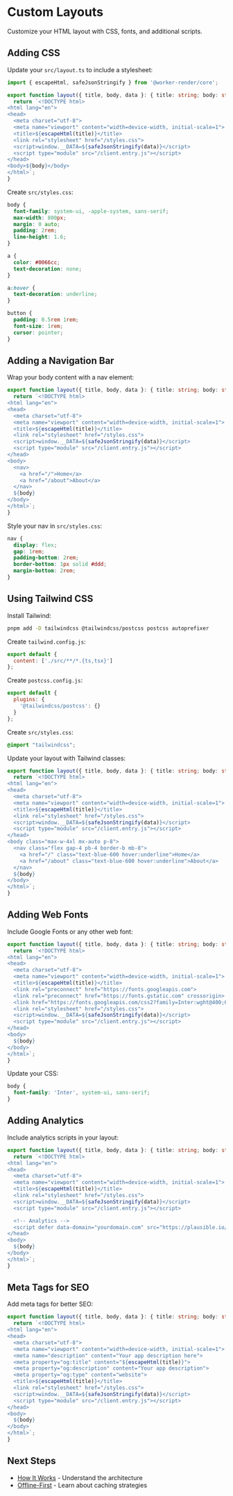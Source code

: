 # Custom Layouts

Customize your HTML layout with CSS, fonts, and additional scripts.

## Adding CSS

Update your `src/layout.ts` to include a stylesheet:

```ts
import { escapeHtml, safeJsonStringify } from '@worker-render/core';

export function layout({ title, body, data }: { title: string; body: string; data: unknown }) {
  return `<!DOCTYPE html>
<html lang="en">
<head>
  <meta charset="utf-8">
  <meta name="viewport" content="width=device-width, initial-scale=1">
  <title>${escapeHtml(title)}</title>
  <link rel="stylesheet" href="/styles.css">
  <script>window.__DATA=${safeJsonStringify(data)}</script>
  <script type="module" src="/client.entry.js"></script>
</head>
<body>${body}</body>
</html>`;
}
```

Create `src/styles.css`:

```css
body {
  font-family: system-ui, -apple-system, sans-serif;
  max-width: 800px;
  margin: 0 auto;
  padding: 2rem;
  line-height: 1.6;
}

a {
  color: #0066cc;
  text-decoration: none;
}

a:hover {
  text-decoration: underline;
}

button {
  padding: 0.5rem 1rem;
  font-size: 1rem;
  cursor: pointer;
}
```

## Adding a Navigation Bar

Wrap your body content with a nav element:

```ts
export function layout({ title, body, data }: { title: string; body: string; data: unknown }) {
  return `<!DOCTYPE html>
<html lang="en">
<head>
  <meta charset="utf-8">
  <meta name="viewport" content="width=device-width, initial-scale=1">
  <title>${escapeHtml(title)}</title>
  <link rel="stylesheet" href="/styles.css">
  <script>window.__DATA=${safeJsonStringify(data)}</script>
  <script type="module" src="/client.entry.js"></script>
</head>
<body>
  <nav>
    <a href="/">Home</a>
    <a href="/about">About</a>
  </nav>
  ${body}
</body>
</html>`;
}
```

Style your nav in `src/styles.css`:

```css
nav {
  display: flex;
  gap: 1rem;
  padding-bottom: 2rem;
  border-bottom: 1px solid #ddd;
  margin-bottom: 2rem;
}
```

## Using Tailwind CSS

Install Tailwind:

```bash
pnpm add -D tailwindcss @tailwindcss/postcss postcss autoprefixer
```

Create `tailwind.config.js`:

```js
export default {
  content: ['./src/**/*.{ts,tsx}']
};
```

Create `postcss.config.js`:

```js
export default {
  plugins: {
    '@tailwindcss/postcss': {}
  }
};
```

Create `src/styles.css`:

```css
@import "tailwindcss";
```

Update your layout with Tailwind classes:

```ts
export function layout({ title, body, data }: { title: string; body: string; data: unknown }) {
  return `<!DOCTYPE html>
<html lang="en">
<head>
  <meta charset="utf-8">
  <meta name="viewport" content="width=device-width, initial-scale=1">
  <title>${escapeHtml(title)}</title>
  <link rel="stylesheet" href="/styles.css">
  <script>window.__DATA=${safeJsonStringify(data)}</script>
  <script type="module" src="/client.entry.js"></script>
</head>
<body class="max-w-4xl mx-auto p-8">
  <nav class="flex gap-4 pb-4 border-b mb-8">
    <a href="/" class="text-blue-600 hover:underline">Home</a>
    <a href="/about" class="text-blue-600 hover:underline">About</a>
  </nav>
  ${body}
</body>
</html>`;
}
```

## Adding Web Fonts

Include Google Fonts or any other web font:

```ts
export function layout({ title, body, data }: { title: string; body: string; data: unknown }) {
  return `<!DOCTYPE html>
<html lang="en">
<head>
  <meta charset="utf-8">
  <meta name="viewport" content="width=device-width, initial-scale=1">
  <title>${escapeHtml(title)}</title>
  <link rel="preconnect" href="https://fonts.googleapis.com">
  <link rel="preconnect" href="https://fonts.gstatic.com" crossorigin>
  <link href="https://fonts.googleapis.com/css2?family=Inter:wght@400;600;700&display=swap" rel="stylesheet">
  <link rel="stylesheet" href="/styles.css">
  <script>window.__DATA=${safeJsonStringify(data)}</script>
  <script type="module" src="/client.entry.js"></script>
</head>
<body>
  ${body}
</body>
</html>`;
}
```

Update your CSS:

```css
body {
  font-family: 'Inter', system-ui, sans-serif;
}
```

## Adding Analytics

Include analytics scripts in your layout:

```ts
export function layout({ title, body, data }: { title: string; body: string; data: unknown }) {
  return `<!DOCTYPE html>
<html lang="en">
<head>
  <meta charset="utf-8">
  <meta name="viewport" content="width=device-width, initial-scale=1">
  <title>${escapeHtml(title)}</title>
  <link rel="stylesheet" href="/styles.css">
  <script>window.__DATA=${safeJsonStringify(data)}</script>
  <script type="module" src="/client.entry.js"></script>

  <!-- Analytics -->
  <script defer data-domain="yourdomain.com" src="https://plausible.io/js/script.js"></script>
</head>
<body>
  ${body}
</body>
</html>`;
}
```

## Meta Tags for SEO

Add meta tags for better SEO:

```ts
export function layout({ title, body, data }: { title: string; body: string; data: unknown }) {
  return `<!DOCTYPE html>
<html lang="en">
<head>
  <meta charset="utf-8">
  <meta name="viewport" content="width=device-width, initial-scale=1">
  <meta name="description" content="Your app description here">
  <meta property="og:title" content="${escapeHtml(title)}">
  <meta property="og:description" content="Your app description">
  <meta property="og:type" content="website">
  <title>${escapeHtml(title)}</title>
  <link rel="stylesheet" href="/styles.css">
  <script>window.__DATA=${safeJsonStringify(data)}</script>
  <script type="module" src="/client.entry.js"></script>
</head>
<body>
  ${body}
</body>
</html>`;
}
```

## Next Steps

- [How It Works](../HOW_IT_WORKS.md) - Understand the architecture
- [Offline-First](./offline-first.md) - Learn about caching strategies
